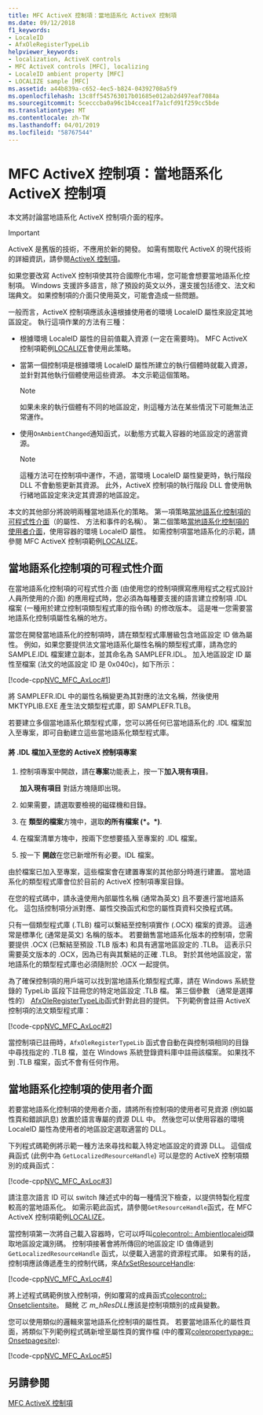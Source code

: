 ```yaml
---
title: MFC ActiveX 控制項：當地語系化 ActiveX 控制項
ms.date: 09/12/2018
f1_keywords:
- LocaleID
- AfxOleRegisterTypeLib
helpviewer_keywords:
- localization, ActiveX controls
- MFC ActiveX controls [MFC], localizing
- LocaleID ambient property [MFC]
- LOCALIZE sample [MFC]
ms.assetid: a44b839a-c652-4ec5-b824-04392708a5f9
ms.openlocfilehash: 13c8ff545763017b01685e012ab2d497eaf7084a
ms.sourcegitcommit: 5cecccba0a96c1b4ccea1f7a1cfd91f259cc5bde
ms.translationtype: MT
ms.contentlocale: zh-TW
ms.lasthandoff: 04/01/2019
ms.locfileid: "58767544"
---
```

# <a name="mfc-activex-controls-localizing-an-activex-control"></a>MFC ActiveX 控制項：當地語系化 ActiveX 控制項

本文將討論當地語系化 ActiveX 控制項介面的程序。

>[!IMPORTANT]
> ActiveX 是舊版的技術，不應用於新的開發。 如需有關取代 ActiveX 的現代技術的詳細資訊，請參閱[ActiveX 控制項](activex-controls.md)。

如果您要改寫 ActiveX 控制項使其符合國際化市場，您可能會想要當地語系化控制項。 Windows 支援許多語言，除了預設的英文以外，還支援包括德文、法文和瑞典文。 如果控制項的介面只使用英文，可能會造成一些問題。

一般而言，ActiveX 控制項應該永遠根據使用者的環境 LocaleID 屬性來設定其地區設定。 執行這項作業的方法有三種：

- 根據環境 LocaleID 屬性的目前值載入資源 (一定在需要時)。 MFC ActiveX 控制項範例[LOCALIZE](../overview/visual-cpp-samples.md)會使用此策略。

- 當第一個控制項是根據環境 LocaleID 屬性所建立的執行個體時就載入資源，並針對其他執行個體使用這些資源。 本文示範這個策略。

    > [!NOTE]
    >  如果未來的執行個體有不同的地區設定，則這種方法在某些情況下可能無法正常運作。

- 使用`OnAmbientChanged`通知函式，以動態方式載入容器的地區設定的適當資源。

    > [!NOTE]
    >  這種方法可在控制項中運作，不過，當環境 LocaleID 屬性變更時，執行階段 DLL 不會動態更新其資源。 此外，ActiveX 控制項的執行階段 DLL 會使用執行緒地區設定來決定其資源的地區設定。

本文的其他部分將說明兩種當地語系化的策略。 第一項策略[當地語系化控制項的可程式性介面](#_core_localizing_your_control.92.s_programmability_interface)（的屬性、 方法和事件的名稱）。 第二個策略[當地語系化控制項的使用者介面](#_core_localizing_the_control.92.s_user_interface)，使用容器的環境 LocaleID 屬性。 如需控制項當地語系化的示範，請參閱 MFC ActiveX 控制項範例[LOCALIZE](../overview/visual-cpp-samples.md)。

##  <a name="_core_localizing_your_control.92.s_programmability_interface"></a> 當地語系化控制項的可程式性介面

在當地語系化控制項的可程式性介面 (由使用您的控制項撰寫應用程式之程式設計人員所使用的介面) 的應用程式時，您必須為每種要支援的語言建立控制項 .IDL 檔案 (一種用於建立控制項類型程式庫的指令碼) 的修改版本。 這是唯一您需要當地語系化控制項屬性名稱的地方。

當您在開發當地語系化的控制項時，請在類型程式庫層級包含地區設定 ID 做為屬性。 例如，如果您要提供法文當地語系化屬性名稱的類型程式庫，請為您的 SAMPLE.IDL 檔案建立副本，並其命名為 SAMPLEFR.IDL。 加入地區設定 ID 屬性至檔案 (法文的地區設定 ID 是 0x040c)，如下所示：

[!code-cpp[NVC_MFC_AxLoc#1](../mfc/codesnippet/cpp/mfc-activex-controls-localizing-an-activex-control_1.idl)]

將 SAMPLEFR.IDL 中的屬性名稱變更為其對應的法文名稱，然後使用 MKTYPLIB.EXE 產生法文類型程式庫，即 SAMPLEFR.TLB。

若要建立多個當地語系化類型程式庫，您可以將任何已當地語系化的 .IDL 檔案加入至專案，即可自動建立這些當地語系化類型程式庫。

#### <a name="to-add-an-idl-file-to-your-activex-control-project"></a>將 .IDL 檔加入至您的 ActiveX 控制項專案

1. 控制項專案中開啟，請在**專案**功能表上，按一下**加入現有項目**。

   **加入現有項目** 對話方塊隨即出現。

1. 如果需要，請選取要檢視的磁碟機和目錄。

1. 在 **類型的檔案**方塊中，選取**的所有檔案 (\*。\*)**.

1. 在檔案清單方塊中，按兩下您想要插入至專案的 .IDL 檔案。

1. 按一下 **開啟**在您已新增所有必要。IDL 檔案。

由於檔案已加入至專案，這些檔案會在建置專案的其他部分時進行建置。 當地語系化的類型程式庫會位於目前的 ActiveX 控制項專案目錄。

在您的程式碼中，請永遠使用內部屬性名稱 (通常為英文) 且不要進行當地語系化。 這包括控制項分派對應、屬性交換函式和您的屬性頁資料交換程式碼。

只有一個類型程式庫 (.TLB) 檔可以繫結至控制項實作 (.OCX) 檔案的資源。 這通常是標準化 (通常是英文) 名稱的版本。 若要銷售當地語系化版本的控制項，您需要提供 .OCX (已繫結至預設 .TLB 版本) 和具有適當地區設定的 .TLB。 這表示只需要英文版本的 .OCX，因為已有與其繫結的正確 .TLB。 對於其他地區設定，當地語系化的類型程式庫也必須隨附於 .OCX 一起提供。

為了確保控制項的用戶端可以找到當地語系化類型程式庫，請在 Windows 系統登錄的 TypeLib 區段下註冊您的特定地區設定 .TLB 檔。 第三個參數 （通常是選擇性的） [AfxOleRegisterTypeLib](../mfc/reference/registering-ole-controls.md#afxoleregistertypelib)函式針對此目的提供。 下列範例會註冊 ActiveX 控制項的法文類型程式庫：

[!code-cpp[NVC_MFC_AxLoc#2](../mfc/codesnippet/cpp/mfc-activex-controls-localizing-an-activex-control_2.cpp)]

當控制項已註冊時，`AfxOleRegisterTypeLib` 函式會自動在與控制項相同的目錄中尋找指定的 .TLB 檔，並在 Windows 系統登錄資料庫中註冊該檔案。 如果找不到 .TLB 檔案，函式不會有任何作用。

##  <a name="_core_localizing_the_control.92.s_user_interface"></a> 當地語系化控制項的使用者介面

若要當地語系化控制項的使用者介面，請將所有控制項的使用者可見資源 (例如屬性頁和錯誤訊息) 放置於語言專屬的資源 DLL 中。 然後您可以使用容器的環境 LocaleID 屬性為使用者的地區設定選取適當的 DLL。

下列程式碼範例將示範一種方法來尋找和載入特定地區設定的資源 DLL。 這個成員函式 (此例中為 `GetLocalizedResourceHandle`) 可以是您的 ActiveX 控制項類別的成員函式：

[!code-cpp[NVC_MFC_AxLoc#3](../mfc/codesnippet/cpp/mfc-activex-controls-localizing-an-activex-control_3.cpp)]

請注意次語言 ID 可以 switch 陳述式中的每一種情況下檢查，以提供特製化程度較高的當地語系化。 如需示範此函式，請參閱`GetResourceHandle`函式，在 MFC ActiveX 控制項範例[LOCALIZE](../overview/visual-cpp-samples.md)。

當控制項第一次將自己載入容器時，它可以呼叫[colecontrol:: Ambientlocaleid](../mfc/reference/colecontrol-class.md#ambientlocaleid)擷取地區設定識別碼。 控制項接著會將所傳回的地區設定 ID 值傳遞到 `GetLocalizedResourceHandle` 函式，以便載入適當的資源程式庫。 如果有的話，控制項應該傳遞產生的控制代碼，來[AfxSetResourceHandle](../mfc/reference/application-information-and-management.md#afxsetresourcehandle):

[!code-cpp[NVC_MFC_AxLoc#4](../mfc/codesnippet/cpp/mfc-activex-controls-localizing-an-activex-control_4.cpp)]

將上述程式碼範例放入控制項，例如覆寫的成員函式[colecontrol:: Onsetclientsite](../mfc/reference/colecontrol-class.md#onsetclientsite)。 颾魤 ㄛ *m_hResDLL*應該是控制項類別的成員變數。

您可以使用類似的邏輯來當地語系化控制項的屬性頁。 若要當地語系化的屬性頁面，將類似下列範例程式碼新增至屬性頁的實作檔 (中的覆寫[colepropertypage:: Onsetpagesite](../mfc/reference/colepropertypage-class.md#onsetpagesite)):

[!code-cpp[NVC_MFC_AxLoc#5](../mfc/codesnippet/cpp/mfc-activex-controls-localizing-an-activex-control_5.cpp)]

## <a name="see-also"></a>另請參閱

[MFC ActiveX 控制項](../mfc/mfc-activex-controls.md)
